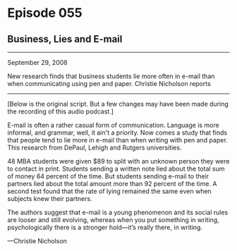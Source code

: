 # Episode 055

## Business, Lies and E-mail

---

September 29, 2008

New research finds that business students lie more often in e-mail than when communicating using pen and paper. Christie Nicholson reports

---

[Below is the original script. But a few changes may have been made during the recording of this audio podcast.]

E-mail is often a rather casual form of communication. Language is more informal, and grammar, well, it ain't a priority. Now comes a study that finds that people tend to lie more in e-mail than when writing with pen and paper. This research from DePaul, Lehigh and Rutgers universities.

48 MBA students were given $89 to split with an unknown person they were to contact in print. Students sending a written note lied about the total sum of money 64 percent of the time. But students sending e-mail to their partners lied about the total amount more than 92 percent of the time. A second test found that the rate of lying remained the same even when subjects knew their partners.

The authors suggest that e-mail is a young phenomenon and its social rules are looser and still evolving, whereas when you put something in writing, psychologically there is a stronger hold—it’s really there, in writing.

—Christie Nicholson

